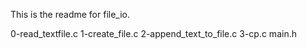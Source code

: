 This is the readme for file_io.

0-read_textfile.c
1-create_file.c
2-append_text_to_file.c
3-cp.c
main.h
